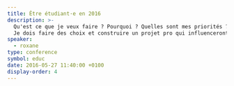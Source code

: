 ```yaml
---
title: Être étudiant·e en 2016
description: >-
  Qu'est ce que je veux faire ? Pourquoi ? Quelles sont mes priorités ?
  Je dois faire des choix et construire un projet pro qui influenceront tout le reste de ma vie&nbsp;: c'est quoi le mieux, faire une thèse sur un thème qui me passionne, faire de la gestion de projet dans une grande boîte, bosser dans un super cadre dans une startup… ?
speaker:
  - roxane
type: conference
symbol: educ
date: 2016-05-27 11:40:00 +0100
display-order: 4
---
```

